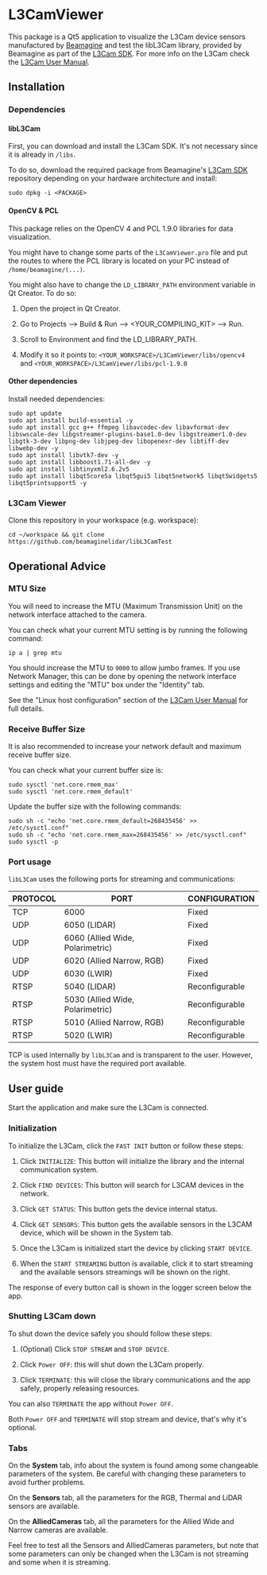 # L3CamViewer

This package is a Qt5 application to visualize the L3Cam device sensors manufactured by [Beamagine](https://beamagine.com/) and test the libL3Cam library, provided by Beamagine as part of the [L3Cam SDK](https://github.com/beamaginelidar/libl3cam.git). For more info on the L3Cam check the [L3Cam User Manual](https://github.com/beamaginelidar/libl3cam/blob/main/L3CAM%20User%20Manual.pdf).

## Installation

### Dependencies

#### libL3Cam

First, you can download and install the L3Cam SDK. It's not necessary since it is already in `/libs`.

To do so, download the required package from Beamagine's [L3Cam SDK](https://github.com/beamaginelidar/libl3cam.git) repository depending on your hardware architecture and install:

```
sudo dpkg -i <PACKAGE>
```

#### OpenCV & PCL

This package relies on the OpenCV 4 and PCL 1.9.0 libraries for data visualization. 

You might have to change some parts of the `L3CamViewer.pro` file and put the routes to where the PCL library is located on your PC instead of `/home/beamagine/(...)`.

You might also have to change the `LD_LIBRARY_PATH` environment variable in Qt Creator. To do so:

1. Open the project in Qt Creator.

2. Go to Projects --> Build & Run --> <YOUR_COMPILING_KIT> --> Run.

3. Scroll to Environment and find the LD_LIBRARY_PATH.

4. Modify it so it points to: `<YOUR_WORKSPACE>/L3CamViewer/libs/opencv4` and `<YOUR_WORKSPACE>/L3CamViewer/libs/pcl-1.9.0`

#### Other dependencies

Install needed dependencies:

```
sudo apt update
sudo apt install build-essential -y
sudo apt install gcc g++ ffmpeg libavcodec-dev libavformat-dev libswscale-dev libgstreamer-plugins-base1.0-dev libgstreamer1.0-dev libgtk-3-dev libpng-dev libjpeg-dev libopenexr-dev libtiff-dev libwebp-dev -y
sudo apt install libvtk7-dev -y
sudo apt install libboost1.71-all-dev -y
sudo apt install libtinyxml2.6.2v5
sudo apt install libqt5core5a libqt5gui5 libqt5network5 libqt5widgets5 libqt5printsupport5 -y 
```

### L3Cam Viewer

Clone this repository in your workspace (e.g. workspace):

```
cd ~/workspace && git clone https://github.com/beamaginelidar/libL3CamTest
```

## Operational Advice

### MTU Size

You will need to increase the MTU (Maximum Transmission Unit) on the network interface attached to the camera.

You can check what your current MTU setting is by running the following command:

```
ip a | grep mtu
```

You should increase the MTU to `9000` to allow jumbo frames. If you use Network Manager, this can be done by opening the network interface settings and editing the "MTU" box under the "Identity" tab.

See the "Linux host configuration" section of the [L3Cam User Manual](https://github.com/beamaginelidar/libl3cam/blob/main/L3CAM%20User%20Manual.pdf) for full details.

### Receive Buffer Size

It is also recommended to increase your network default and maximum receive buffer size.

You can check what your current buffer size is:

```
sudo sysctl 'net.core.rmem_max'
sudo sysctl 'net.core.rmem_default'
```

Update the buffer size with the following commands:

```
sudo sh -c "echo 'net.core.rmem_default=268435456' >> /etc/sysctl.conf"
sudo sh -c "echo 'net.core.rmem_max=268435456' >> /etc/sysctl.conf"
sudo sysctl -p
```

### Port usage

`libL3Cam` uses the following ports for streaming and communications:

| PROTOCOL | PORT                             | CONFIGURATION  |
| -------- | -------------------------------- | -------------- |
| TCP      | 6000                             | Fixed          |
| UDP      | 6050 (LIDAR)                     | Fixed          |
| UDP      | 6060 (Allied Wide, Polarimetric) | Fixed          |
| UDP      | 6020 (Allied Narrow, RGB)        | Fixed          |
| UDP      | 6030 (LWIR)                      | Fixed          |
| RTSP     | 5040 (LIDAR)                     | Reconfigurable |
| RTSP     | 5030 (Allied Wide, Polarimetric) | Reconfigurable |
| RTSP     | 5010 (Allied Narrow, RGB)        | Reconfigurable |
| RTSP     | 5020 (LWIR)                      | Reconfigurable |

TCP is used internally by `libL3Cam` and is transparent to the user. However, the system host must have the required port available.

## User guide

Start the application and make sure the L3Cam is connected.

### Initialization

To initialize the L3Cam, click the `FAST INIT` button or follow these steps:

1. Click `INITIALIZE`: This button will initialize the library and the internal communication system.

2. Click `FIND DEVICES`: This button will search for L3CAM devices in the network.

3. Click `GET STATUS`: This button gets the device internal status.

4. Click `GET SENSORS`: This button gets the available sensors in the L3CAM device, which will be shown in the System tab.

5. Once the L3Cam is initialized start the device by clicking `START DEVICE`.

6. When the `START STREAMING` button is available, click it to start streaming and the available sensors streamings will be shown on the right.

The response of every button call is shown in the logger screen below the app.

### Shutting L3Cam down

To shut down the device safely you should follow these steps:

1. (Optional) Click `STOP STREAM` and `STOP DEVICE`.

2. Click `Power OFF`: this will shut down the L3Cam properly.

3. Click `TERMINATE`: this will close the library communications and the app safely, properly releasing resources.

You can also `TERMINATE` the app without `Power OFF`. 

Both `Power OFF` and `TERMINATE` will stop stream and device, that's why it's optional.

### Tabs

On the **System** tab, info about the system is found among some changeable parameters of the system. Be careful with changing these parameters to avoid further problems.

On the **Sensors** tab, all the parameters for the RGB, Thermal and LiDAR sensors are available. 

On the **AlliedCameras** tab, all the parameters for the Allied Wide and Narrow cameras are available. 

Feel free to test all the Sensors and AlliedCameras parameters, but note that some parameters can only be changed when the L3Cam is not streaming and some when it is streaming.
